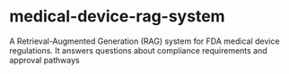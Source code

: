 # medical-device-rag-system
A Retrieval-Augmented Generation (RAG) system for FDA medical device regulations. It answers questions about compliance requirements and approval pathways


